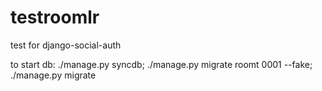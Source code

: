 testroomlr
==========

test for django-social-auth

to start db:
./manage.py syncdb; ./manage.py migrate roomt 0001 --fake; ./manage.py migrate
